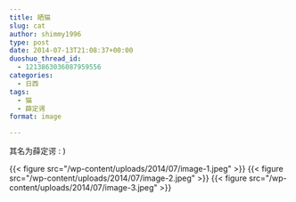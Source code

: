 ```yaml
---
title: 晒猫
slug: cat
author: shimmy1996
type: post
date: 2014-07-13T21:08:37+00:00
duoshuo_thread_id:
  - 1213863036087959556
categories:
  - 日西
tags:
  - 猫
  - 薛定谔
format: image

---
```

其名为薛定谔 : )

{{< figure src="/wp-content/uploads/2014/07/image-1.jpeg" >}}
{{< figure src="/wp-content/uploads/2014/07/image-2.jpeg" >}}
{{< figure src="/wp-content/uploads/2014/07/image-3.jpeg" >}}
